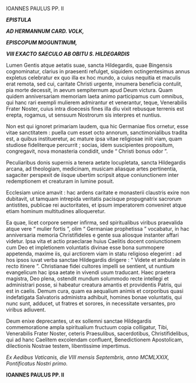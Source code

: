 IOANNES PAULUS PP. II

***EPISTULA***

***AD HERMANNUM CARD. VOLK,***

***EPISCOPUM MOGUNTINUM,***

***VIII EXACTO SAECULO AB OBITU S. HILDEGARDIS***

Lumen Gentis atque aetatis suae, sancta Hildegardis, quae Bingensis cognominatur, clarius in praesenti refulget, siquidem octingentesimus annus expletus celebratur ex quo illa ex hoc mundo, a cuius nequitia et maculis erat remota, sed cui, caritate Christi urgente, innumera beneficia contulit, pia morte decessit, in aevum sempiternum apud Deum victura. Quam quidem anniversariam memoriam laeta animo participamus cum omnibus, qui hanc rari exempli mulierem admirantur et venerantur, teque, Venerabilis Frater Noster, cuius intra dioecesis fines illa diu vixit rebusque terrenis est erepta, rogamus, ut sensuum Nostrorum sis interpres et nuntius.

Non est qui ignoret primariam laudem, qua hic Germaniae flos ornetur, esse vitae sanctitatem : puella cum esset octo annorum, sanctimonialibus tradita est, a quibus institueretur, ac mature ipsa vitae religiosae iniit viam, quam studiose fideliterque percurrit ; socias, idem suscipientes propositum, congregavit, nova monasteria condidit, unde “ Christi bonus odor ”.

Peculiaribus donis supernis a tenera aetate locupletata, sancta Hildegardis arcana, ad theologiam, medicinam, musicam aliasque artes pertinentia, sagaciter perspexit de iisque ubertim scripsit atque coniunctionem inter redemptionem et creaturam in lumine posuit.

Ecclesiam unice amavit : hac ardens caritate e monasterii claustris exire non dubitavit, ut tamquam intrepida veritatis pacisque propugnatrix sacrorum antistites, publicae rei auctoritates, et ipsum imperatorem conveniret atque etiam hominum multitudines alloqueretur.

Ea quae, licet corpore semper infirma, sed spiritualibus viribus praevalida atque vere “ mulier fortis ”, olim “ Germaniae prophetissa ” vocabatur, in hac anniversaria memoria Christifideles e gente sua aliosque instanter affari videtur. Ipsa vita et actio praeclarae huius Caelitis docent coniunctionem cum Deo et impletionem voluntatis divinae esse bona summopere appetenda, maxime iis, qui arctiorem viam in statu religioso elegerint : ad hos ipsos iuvat verba sanctae Hildegardis dirigere : “ Videte et ambulate in recto itinere ”. Christianae fidei cultores impelli se sentient, ut nuntium evangelicum hac ipsa aetate in vivendi usum traducant. Haec praetera magistra, Deo plena, ostendit mundum solummodo recte intellegi et administrari posse, si habeatur creatura amantis et providentis Patris, qui est in caelis. Demum cura, quam ea aequalium animis et corporibus quasi indefatigata Salvatoris administra adhibuit, homines bonae voluntatis, qui nunc sunt, adducet, ut fratres et sorores, in necessitate versantes, pro viribus adiuvent.

Deum enixe deprecantes, ut ex sollemni sanctae Hildegardis commemoratione ampla spiritualium fructuum copia colligatur, Tibi, Venerabilis Frater Noster, ceteris Praesulibus, sacerdotibus, Christifidelibus, qui ad hanc Caelitem excolendam confluent, Benedictionem Apostolicam, dilectionis Nostrae testem, libentissime impertimus.

*Ex Aedibus Vaticanis, die VIII mensis Septembris, anno MCMLXXIX, Pontificatus Nostri primo.*

**IOANNES PAULUS PP. II**